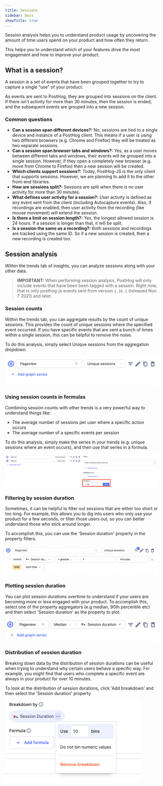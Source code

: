 ```yaml
---
title: Sessions
sidebar: Docs
showTitle: true
---
```


Session analysis helps you to understand product usage by uncovering the amount of time users spend on your product and how often they return.

This helps you to understand which of your features drive the most engagement and how to improve your product.

## What is a session?

A session is a set of events that have been grouped together to try to capture a single "use" of your product.

As events are sent to PostHog, they are grouped into sessions on the client. If there isn't activity for more than 30 minutes, then the session is ended, and the subsequent events are grouped into a new session.

### Common questions

* **Can a session span different devices?:** No, sessions are tied to a single device and instance of a PostHog client. This means if a user is using two different browsers (e.g. Chrome and Firefox) they will be treated as two separate sessions.
* **Can a session span browser tabs and windows?:** Yes, as a user moves between different tabs and windows, their events will be grouped into a single session. However, if they open a completely new browser (e.g. move from Chrome to Firefox) then a new session will be created.
* **Which clients support sessions?:** Today, PostHog-JS is the only client that supports sessions. However, we are planning to add it to the other front-end libraries.
* **How are sessions split?:** Sessions are split when there is no user activity for more than 30 minutes.
* **What defines user activity for a session?:** User activity is defined as any event sent from the client (including Autocapture events). Also, if recordings are enabled, then user activity from the recording (like mouse movement) will extend the session.
* **Is there a limit on session length?:** Yes, the longest allowed session is 24 hours. If a session is longer than that, it will be split.
* **Is a session the same as a recording?:** Both sessions and recordings are tracked using the same ID. So if a new session is created, then a new recording is created too.

## Session analysis

Within the trends tab of insights, you can analyze sessions along with your other data. 

<blockquote class='warning-note'>
<b>IMPORTANT: </b> 
When performing session analysis, PostHog will only include events that have been been tagged with a session. Right now, that is only posthog-js events sent from version <code>1.16.1</code> (released Nov. 7 2021) and later.
</blockquote>

### Session counts

Within the trends tab, you can aggregate results by the count of unique sessions. This provides the count of unique sessions where the specified event occurred. If you have specific events that are sent a bunch of times within a single session, this can be helpful to remove the noise.

To do this analysis, simply select Unique sessions from the aggregation dropdown.

![Session counts](../../images/user-guides/sessions/unique-sessions.png)

### Using session counts in formulas

Combining session counts with other trends is a very powerful way to understand things like:
* The average number of sessions per user where a specific action occurs
* The average number of a specific events per session

To do this analysis, simply make the series in your trends (e.g. unique sessions where an event occurs), and then use that series in a formula.

![Session counts](../../images/user-guides/sessions/session-formula.png)

### Filtering by session duration

Sometimes, it can be helpful to filter out sessions that are either too short or too long. For example, this allows you to dig into users who only use your product for a few seconds, or filter those users out, so you can better understand those who stick around longer.

To accomplish this, you can use the 'Session duration' property in the property filters.

![Session counts](../../images/user-guides/sessions/duration-filter.png)

### Plotting session duration

You can plot session durations overtime to understand if your users are becoming more or less engaged with your product. To accomplish this, select one of the property aggregators (e.g median, 90th percentile etc) and then select 'Session duration' as the property to plot.


![Session counts](../../images/user-guides/sessions/median-duration.png)

### Distribution of session duration

Breaking down data by the distribution of session durations can be useful when trying to understand why certain users behave a specific way. For example, you might find that users who complete a specific event are always in your product for over 10 minutes.

To look at the distribution of session durations, click 'Add breakdown' and then select the 'Session duration' property.

![Session counts](../../images/user-guides/sessions/duration-breakdown.png)


